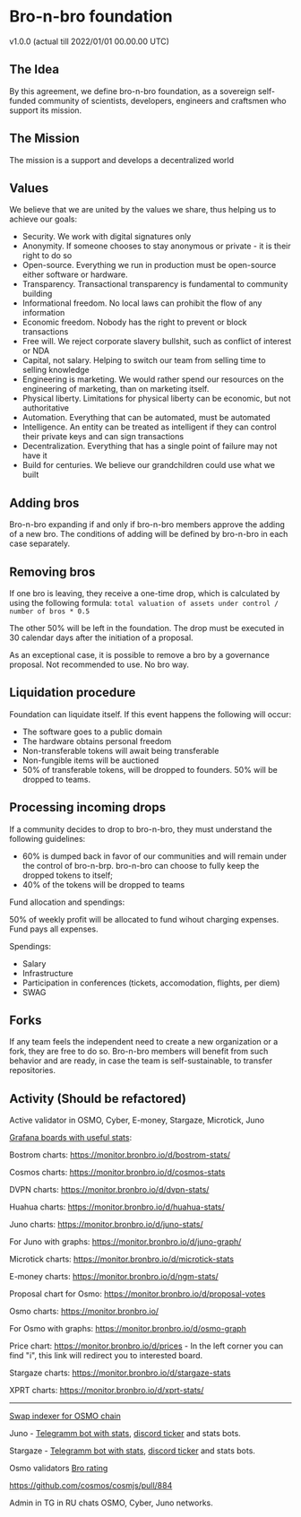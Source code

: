 # Bro-n-bro foundation

v1.0.0 (actual till 2022/01/01 00.00.00 UTC)

## The Idea

By this agreement, we define bro-n-bro foundation, as a sovereign self-funded community of scientists, developers, engineers and craftsmen who support its mission.

## The Mission

The mission is a support and develops a decentralized world

## Values

We believe that we are united by the values we share, thus helping us to achieve our goals:

- Security. We work with digital signatures only
- Anonymity. If someone chooses to stay anonymous or private - it is their right to do so
- Open-source. Everything we run in production must be open-source either software or hardware.
- Transparency. Transactional transparency is fundamental to community building
- Informational freedom. No local laws can prohibit the flow of any information
- Economic freedom. Nobody has the right to prevent or block transactions
- Free will. We reject corporate slavery bullshit, such as conflict of interest or NDA
- Capital, not salary. Helping to switch our team from selling time to selling knowledge
- Engineering is marketing. We would rather spend our resources on the engineering of marketing, than on marketing itself.
- Physical liberty. Limitations for physical liberty can be economic, but not authoritative
- Automation. Everything that can be automated, must be automated
- Intelligence. An entity can be treated as intelligent if they can control their private keys and can sign transactions
- Decentralization. Everything that has a single point of failure may not have it
- Build for centuries. We believe our grandchildren could use what we built

## Adding bros

Bro-n-bro expanding if and only if bro-n-bro members approve the adding of a new bro. The conditions of adding will be defined by bro-n-bro in each case separately.

## Removing bros

If one bro is leaving, they receive a one-time drop, which is calculated by using the following formula:
`total valuation of assets under control / number of bros * 0.5`

The other 50% will be left in the foundation.
The drop must be executed in 30 calendar days after the initiation of a proposal.

As an exceptional case, it is possible to remove a bro by a governance proposal. Not recommended to use. No bro way.

## Liquidation procedure

Foundation can liquidate itself. If this event happens the following will occur:

- The software goes to a public domain
- The hardware obtains personal freedom
- Non-transferable tokens will await being transferable
- Non-fungible items will be auctioned
- 50% of transferable tokens, will be dropped to founders. 50% will be dropped to teams.

## Processing incoming drops

If a community decides to drop to bro-n-bro, they must understand the following guidelines:

- 60% is dumped back in favor of our communities and will remain under the control of bro-n-brp. bro-n-bro can choose to fully keep the dropped tokens to itself;
- 40% of the tokens will be dropped to teams

Fund allocation and spendings:
 
 50% of weekly profit will be allocated to fund wihout charging expenses. Fund pays all expenses.
 
 Spendings:
 - Salary
 - Infrastructure
 - Participation in conferences (tickets, accomodation, flights, per diem)
 - SWAG 

## Forks

If any team feels the independent need to create a new organization or a fork, they are free to do so. Bro-n-bro members will benefit from such behavior and are ready, in case the team is self-sustainable, to transfer repositories.

## Activity (Should be refactored)

Active validator in OSMO, Cyber, E-money, Stargaze, Microtick, Juno

[Grafana boards with useful stats](https://github.com/bro-n-bro/prometheus_exporter):

Bostrom charts: https://monitor.bronbro.io/d/bostrom-stats/

Cosmos charts: https://monitor.bronbro.io/d/cosmos-stats

DVPN charts: https://monitor.bronbro.io/d/dvpn-stats/

Huahua charts: https://monitor.bronbro.io/d/huahua-stats/

Juno charts: https://monitor.bronbro.io/d/juno-stats/

For Juno with graphs: https://monitor.bronbro.io/d/juno-graph/

Microtick charts: https://monitor.bronbro.io/d/microtick-stats

E-money charts: https://monitor.bronbro.io/d/ngm-stats/

Proposal chart for Osmo: https://monitor.bronbro.io/d/proposal-votes

Osmo charts: https://monitor.bronbro.io/

For Osmo with graphs: https://monitor.bronbro.io/d/osmo-graph

Price chart: https://monitor.bronbro.io/d/prices - In the left corner you can find "i", this link will redirect you to interested board.

Stargaze charts: https://monitor.bronbro.io/d/stargaze-stats

XPRT charts: https://monitor.bronbro.io/d/xprt-stats/

---------------------------------------------------

[Swap indexer for OSMO chain](https://github.com/bro-n-bro/osjuno)

Juno - [Telegramm bot with stats](https://github.com/bro-n-bro/tg-price-bot), [discord ticker](https://github.com/bro-n-bro/discrod_bot) and stats bots.

Stargaze - [Telegramm bot with stats](https://github.com/bro-n-bro/tg-price-bot), [discord ticker](https://github.com/bro-n-bro/discrod_bot) and stats bots.

Osmo validators [Bro rating](https://github.com/bro-n-bro/bro_rating)

https://github.com/cosmos/cosmjs/pull/884

Admin in TG in RU chats OSMO, Cyber, Juno networks.
